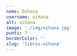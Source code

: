```yaml
---
nome: Oihana
username: oihana
alt: oihana
image: './img/oihana.jpg'
punti: 7
borderColor: ''
slug: 'libros-oihana'
---
```

